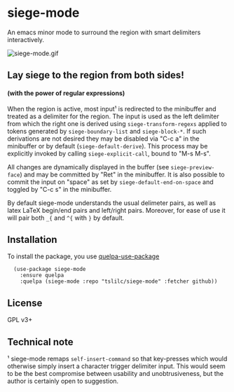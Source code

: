 # siege-mode
An emacs minor mode to surround the region with smart delimiters interactively.

![siege-mode.gif](siege-mode.gif)

## Lay siege to the region from both sides!
#### (with the power of regular expressions)

When the region is active, most input¹ is redirected to the minibuffer and
treated as a delimiter for the region. The input is used as the left delimiter
from which the right one is derived using `siege-transform-regexs` applied to
tokens generated by `siege-boundary-list` and `siege-block-*`. If such
derivations are not desired they may be disabled via "C-c a" in the minibuffer
or by default (`siege-default-derive`). This process may be explicitly invoked
by calling `siege-explicit-call`, bound to "M-s M-s".

All changes are dynamically displayed in the buffer (see `siege-preview-face`)
and may be committed by "Ret" in the minibuffer. It is also possible to commit
the input on "space" as set by `siege-default-end-on-space` and toggled by
"C-c s" in the minibuffer.

By default siege-mode understands the usual delimeter pairs, as well as latex
LaTeX begin/end pairs and left/right pairs. Moreover, for ease of use it will
pair both `_{` and `^{` with `}` by default.

## Installation

To install the package, you use [quelpa-use-package](https://github.com/quelpa/quelpa-use-package/)

```elisp
  (use-package siege-mode
    :ensure quelpa
    :quelpa (siege-mode :repo "tslilc/siege-mode" :fetcher github))
```

## License

GPL v3+

## Technical note

¹ siege-mode remaps `self-insert-command` so that key-presses which would
otherwise simply insert a character trigger delimiter input. This would seem to
be the best compromise between usability and unobtrusiveness, but the author is
certainly open to suggestion.
